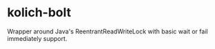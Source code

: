 kolich-bolt
===========

Wrapper around Java's ReentrantReadWriteLock with basic wait or fail immediately support.
